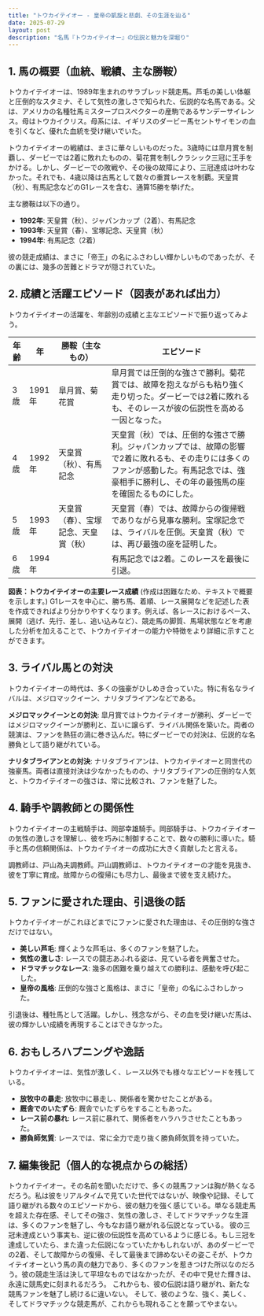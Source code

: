 ```yaml
---
title: "トウカイテイオー - 皇帝の凱旋と悲劇、その生涯を辿る"
date: 2025-07-29
layout: post
description: "名馬『トウカイテイオー』の伝説と魅力を深堀り"
---
```


## 1. 馬の概要（血統、戦績、主な勝鞍）

トウカイテイオーは、1989年生まれのサラブレッド競走馬。芦毛の美しい体躯と圧倒的なスタミナ、そして気性の激しさで知られた、伝説的な名馬である。父は、アメリカの名種牡馬ミスタープロスペクターの産駒であるサンデーサイレンス。母はトウカイクリス。母系には、イギリスのダービー馬セントサイモンの血を引くなど、優れた血統を受け継いでいた。

トウカイテイオーの戦績は、まさに華々しいものだった。3歳時には皐月賞を制覇し、ダービーでは2着に敗れたものの、菊花賞を制しクラシック三冠に王手をかける。しかし、ダービーでの敗戦や、その後の故障により、三冠達成は叶わなかった。それでも、4歳以降は古馬として数々の重賞レースを制覇。天皇賞（秋）、有馬記念などのG1レースを含む、通算15勝を挙げた。

主な勝鞍は以下の通り。

* **1992年**: 天皇賞（秋）、ジャパンカップ（2着）、有馬記念
* **1993年**: 天皇賞（春）、宝塚記念、天皇賞（秋）
* **1994年**: 有馬記念（2着）

彼の競走成績は、まさに「帝王」の名にふさわしい輝かしいものであったが、その裏には、幾多の苦難とドラマが隠されていた。


## 2. 成績と活躍エピソード（図表があれば出力）

トウカイテイオーの活躍を、年齢別の成績と主なエピソードで振り返ってみよう。

| 年齢 | 年 | 勝鞍（主なもの） | エピソード |
|---|---|---|---|
| 3歳 | 1991年 | 皐月賞、菊花賞 | 皐月賞では圧倒的な強さで勝利。菊花賞では、故障を抱えながらも粘り強く走り切った。ダービーでは2着に敗れるも、そのレースが彼の伝説性を高める一因となった。 |
| 4歳 | 1992年 | 天皇賞（秋）、有馬記念 | 天皇賞（秋）では、圧倒的な強さで勝利。ジャパンカップでは、故障の影響で2着に敗れるも、その走りには多くのファンが感動した。有馬記念では、強豪相手に勝利し、その年の最強馬の座を確固たるものにした。 |
| 5歳 | 1993年 | 天皇賞（春）、宝塚記念、天皇賞（秋） | 天皇賞（春）では、故障からの復帰戦でありながら見事な勝利。宝塚記念では、ライバルを圧倒。天皇賞（秋）では、再び最強の座を証明した。 |
| 6歳 | 1994年 |  | 有馬記念では2着。このレースを最後に引退。 |


**図表：トウカイテイオーの主要レース成績** (作成は困難なため、テキストで概要を示します。)  G1レースを中心に、勝ち馬、着順、レース展開などを記述した表を作成できればより分かりやすくなります。例えば、各レースにおけるペース、展開（逃げ、先行、差し、追い込みなど）、競走馬の脚質、馬場状態などを考慮した分析を加えることで、トウカイテイオーの能力や特徴をより詳細に示すことができます。


## 3. ライバル馬との対決

トウカイテイオーの時代は、多くの強豪がひしめき合っていた。特に有名なライバルは、メジロマックイーン、ナリタブライアンなどである。

**メジロマックイーンとの対決**:  皐月賞ではトウカイテイオーが勝利、ダービーではメジロマックイーンが勝利と、互いに譲らず、ライバル関係を築いた。両者の競演は、ファンを熱狂の渦に巻き込んだ。特にダービーでの対決は、伝説的な名勝負として語り継がれている。

**ナリタブライアンとの対決**:  ナリタブライアンは、トウカイテイオーと同世代の強豪馬。両者は直接対決は少なかったものの、ナリタブライアンの圧倒的な人気と、トウカイテイオーの強さは、常に比較され、ファンを魅了した。


## 4. 騎手や調教師との関係性

トウカイテイオーの主戦騎手は、岡部幸雄騎手。岡部騎手は、トウカイテイオーの気性の激しさを理解し、彼を巧みに制御することで、数々の勝利に導いた。騎手と馬の信頼関係は、トウカイテイオーの成功に大きく貢献したと言える。

調教師は、戸山為夫調教師。戸山調教師は、トウカイテイオーの才能を見抜き、彼を丁寧に育成。故障からの復帰にも尽力し、最後まで彼を支え続けた。


## 5. ファンに愛された理由、引退後の話

トウカイテイオーがこれほどまでにファンに愛された理由は、その圧倒的な強さだけではない。

* **美しい芦毛**:  輝くような芦毛は、多くのファンを魅了した。
* **気性の激しさ**:  レースでの闘志あふれる姿は、見ている者を興奮させた。
* **ドラマチックなレース**:  幾多の困難を乗り越えての勝利は、感動を呼び起こした。
* **皇帝の風格**:  圧倒的な強さと風格は、まさに「皇帝」の名にふさわしかった。

引退後は、種牡馬として活躍。しかし、残念ながら、その血を受け継いだ馬は、彼の輝かしい成績を再現することはできなかった。


## 6. おもしろハプニングや逸話

トウカイテイオーは、気性が激しく、レース以外でも様々なエピソードを残している。

* **放牧中の暴走**:  放牧中に暴走し、関係者を驚かせたことがある。
* **厩舎でのいたずら**:  厩舎でいたずらをすることもあった。
* **レース前の暴れ**:  レース前に暴れて、関係者をハラハラさせたこともあった。
* **勝負師気質**:  レースでは、常に全力で走り抜く勝負師気質を持っていた。


## 7. 編集後記（個人的な視点からの総括）

トウカイテイオー。その名前を聞いただけで、多くの競馬ファンは胸が熱くなるだろう。私は彼をリアルタイムで見ていた世代ではないが、映像や記録、そして語り継がれる数々のエピソードから、彼の魅力を強く感じている。単なる競走馬を超えた存在感、そしてその強さ、気性の激しさ、そしてドラマチックな生涯は、多くのファンを魅了し、今もなお語り継がれる伝説となっている。  彼の三冠未達成という事実も、逆に彼の伝説性を高めているように感じる。もし三冠を達成していたら、また違った伝説になっていたかもしれないが、あのダービーでの2着、そして故障からの復帰、そして最後まで諦めないその姿こそが、トウカイテイオーという馬の真の魅力であり、多くのファンを惹きつけた所以なのだろう。彼の競走生活は決して平坦なものではなかったが、その中で見せた輝きは、永遠に競馬史に刻まれるだろう。  これからも、彼の伝説は語り継がれ、新たな競馬ファンを魅了し続けるに違いない。  そして、彼のような、強く、美しく、そしてドラマチックな競走馬が、これからも現れることを願ってやまない。
